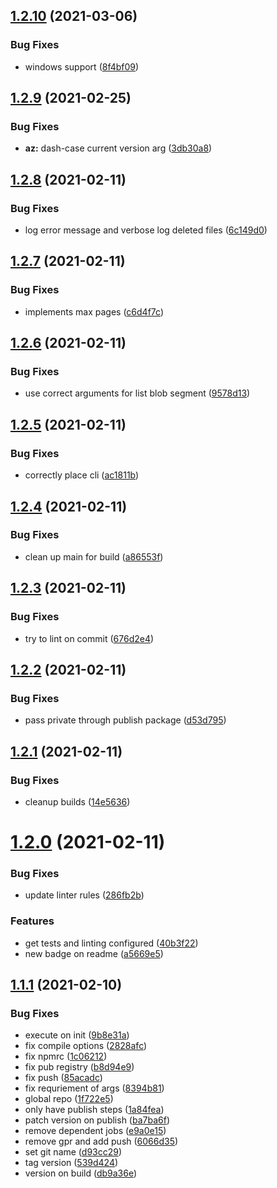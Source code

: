 ## [1.2.10](https://github.com/simple-deck/ui-deployment/compare/v1.2.9...v1.2.10) (2021-03-06)


### Bug Fixes

* windows support ([8f4bf09](https://github.com/simple-deck/ui-deployment/commit/8f4bf09ff4ca663da11051293ea4ab2fe8d8180b))

## [1.2.9](https://github.com/simple-deck/ui-deployment/compare/v1.2.8...v1.2.9) (2021-02-25)


### Bug Fixes

* **az:** dash-case current version arg ([3db30a8](https://github.com/simple-deck/ui-deployment/commit/3db30a8679fe20dcebd20fdb96d1f6eae3a0c84f))

## [1.2.8](https://github.com/simple-deck/ui-deployment/compare/v1.2.7...v1.2.8) (2021-02-11)


### Bug Fixes

* log error message and verbose log deleted files ([6c149d0](https://github.com/simple-deck/ui-deployment/commit/6c149d04aacc5c29695017aa08761fba44a095c0))

## [1.2.7](https://github.com/simple-deck/ui-deployment/compare/v1.2.6...v1.2.7) (2021-02-11)


### Bug Fixes

* implements max pages ([c6d4f7c](https://github.com/simple-deck/ui-deployment/commit/c6d4f7cf3afa5e5bddc6914cae409ec65e8af88e))

## [1.2.6](https://github.com/simple-deck/ui-deployment/compare/v1.2.5...v1.2.6) (2021-02-11)


### Bug Fixes

* use correct arguments for list blob segment ([9578d13](https://github.com/simple-deck/ui-deployment/commit/9578d1377e39520ff456cd00dbb2ff02a52ad561))

## [1.2.5](https://github.com/simple-deck/ui-deployment/compare/v1.2.4...v1.2.5) (2021-02-11)


### Bug Fixes

* correctly place cli ([ac1811b](https://github.com/simple-deck/ui-deployment/commit/ac1811b8e7d0dc0b3af29d044541182514505cda))

## [1.2.4](https://github.com/simple-deck/ui-deployment/compare/v1.2.3...v1.2.4) (2021-02-11)


### Bug Fixes

* clean up main for build ([a86553f](https://github.com/simple-deck/ui-deployment/commit/a86553f7427678d30433572f4fd69592c5fd8761))

## [1.2.3](https://github.com/simple-deck/ui-deployment/compare/v1.2.2...v1.2.3) (2021-02-11)


### Bug Fixes

* try to lint on commit ([676d2e4](https://github.com/simple-deck/ui-deployment/commit/676d2e43216f4252aba88359e8b2a90785be4066))

## [1.2.2](https://github.com/simple-deck/ui-deployment/compare/v1.2.1...v1.2.2) (2021-02-11)


### Bug Fixes

* pass private through publish package ([d53d795](https://github.com/simple-deck/ui-deployment/commit/d53d795b08b52cdf87640816447ccbad45321b6b))

## [1.2.1](https://github.com/simple-deck/ui-deployment/compare/v1.2.0...v1.2.1) (2021-02-11)


### Bug Fixes

* cleanup builds ([14e5636](https://github.com/simple-deck/ui-deployment/commit/14e56361c3bba3b9ec1d4b4b16d6452a6a46b926))

# [1.2.0](https://github.com/simple-deck/ui-deployment/compare/v1.1.1...v1.2.0) (2021-02-11)


### Bug Fixes

* update linter rules ([286fb2b](https://github.com/simple-deck/ui-deployment/commit/286fb2b5e5faad00f9bc9b3d015413f841472280))


### Features

* get tests and linting configured ([40b3f22](https://github.com/simple-deck/ui-deployment/commit/40b3f226f11a2a4e95da583e8e58116ac109747f))
* new badge on readme ([a5669e5](https://github.com/simple-deck/ui-deployment/commit/a5669e5b4d1d4a148053ad3eaefa195d65a2f7c0))

## [1.1.1](https://github.com/simple-deck/ui-deployment/compare/v1.1.0...v1.1.1) (2021-02-10)


### Bug Fixes

* execute on init ([9b8e31a](https://github.com/simple-deck/ui-deployment/commit/9b8e31a0b29082be763904b9a4b73967c999738d))
* fix compile options ([2828afc](https://github.com/simple-deck/ui-deployment/commit/2828afc8740bd3e240ca34a079c5b06b2c475713))
* fix npmrc ([1c06212](https://github.com/simple-deck/ui-deployment/commit/1c062125c86b29b270f8ffd551039c7759209b17))
* fix pub registry ([b8d94e9](https://github.com/simple-deck/ui-deployment/commit/b8d94e9df3d257469783322eb451be9cdda8693e))
* fix push ([85acadc](https://github.com/simple-deck/ui-deployment/commit/85acadc22cb575c9f321f54643047bfb9a14ca8b))
* fix requriement of args ([8394b81](https://github.com/simple-deck/ui-deployment/commit/8394b8106e79e67aff882ce9b3518996c540d09e))
* global repo ([1f722e5](https://github.com/simple-deck/ui-deployment/commit/1f722e50bb259c0c613cdf560ffd86994fb85796))
* only have publish steps ([1a84fea](https://github.com/simple-deck/ui-deployment/commit/1a84feaccfff8f4f4dd7b09fbd035ff23484d87e))
* patch version on publish ([ba7ba6f](https://github.com/simple-deck/ui-deployment/commit/ba7ba6f61bf76096a3b8f4c4ae8136ac1f9eec9b))
* remove dependent jobs ([e9a0e15](https://github.com/simple-deck/ui-deployment/commit/e9a0e15f79f18e8687d05a9e91cec28aa61a53b1))
* remove gpr and add push ([6066d35](https://github.com/simple-deck/ui-deployment/commit/6066d3542dcd7586c88daeabd4361cf8428ccd4b))
* set git name ([d93cc29](https://github.com/simple-deck/ui-deployment/commit/d93cc29423efd9d226502dc0d3e22c14410cc3e5))
* tag version ([539d424](https://github.com/simple-deck/ui-deployment/commit/539d424569fe35a5c6120726900dd5545a827436))
* version on build ([db9a36e](https://github.com/simple-deck/ui-deployment/commit/db9a36e548bf816a5f19ac50c6f8be75ab86319b))
